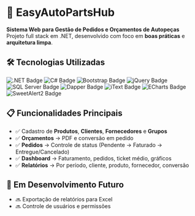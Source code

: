 <h1>🚗 EasyAutoPartsHub</h1>

<p><strong>Sistema Web para Gestão de Pedidos e Orçamentos de Autopeças</strong><br>
Projeto full stack em .NET, desenvolvido com foco em <strong>boas práticas</strong> e <strong>arquitetura limpa</strong>.</p>

<h2>🛠️ Tecnologias Utilizadas</h2>

<p>
  <img src="https://img.shields.io/badge/.NET-512BD4?logo=dotnet&logoColor=white&style=for-the-badge" alt=".NET Badge" />
  <img src="https://img.shields.io/badge/C%23-239120?logo=csharp&logoColor=white&style=for-the-badge" alt="C# Badge" />
  <img src="https://img.shields.io/badge/Bootstrap-7952B3?logo=bootstrap&logoColor=white&style=for-the-badge" alt="Bootstrap Badge" />
  <img src="https://img.shields.io/badge/jQuery-0769AD?logo=jquery&logoColor=white&style=for-the-badge" alt="jQuery Badge" />
  <img src="https://img.shields.io/badge/SQL%20Server-CC2927?logo=microsoftsqlserver&logoColor=white&style=for-the-badge" alt="SQL Server Badge" />
  <img src="https://img.shields.io/badge/Dapper-1572B6?style=for-the-badge&color=0d6efd" alt="Dapper Badge" />
  <img src="https://img.shields.io/badge/iText-PDF-blue?style=for-the-badge" alt="iText Badge" />
  <img src="https://img.shields.io/badge/ECharts-FF5722?logo=apacheecharts&logoColor=white&style=for-the-badge" alt="ECharts Badge" />
  <img src="https://img.shields.io/badge/SweetAlert2-FF4081?style=for-the-badge" alt="SweetAlert2 Badge" />
</p>

<h2>📋 Funcionalidades Principais</h2>
<ul>
  <li>✅ Cadastro de <strong>Produtos</strong>, <strong>Clientes</strong>, <strong>Fornecedores</strong> e <strong>Grupos</strong></li>
  <li>✅ <strong>Orçamentos</strong> → PDF e conversão em pedido</li>
  <li>✅ <strong>Pedidos</strong> → Controle de status (Pendente → Faturado → Entregue/Cancelado)</li>
  <li>✅ <strong>Dashboard</strong> → Faturamento, pedidos, ticket médio, gráficos</li>
  <li>✅ <strong>Relatórios</strong> → Por período, cliente, produto, fornecedor, conversão</li>
</ul>

<h2>🚀 Em Desenvolvimento Futuro</h2>
<ul>
  <li>🔜 Exportação de relatórios para Excel</li>
  <li>🔜 Controle de usuários e permissões</li>
</ul>

